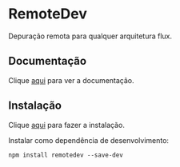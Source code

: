 # RemoteDev

Depuração remota para qualquer arquitetura flux.

## Documentação

Clique [aqui](https://github.com/zalmoxisus/remotedev) para ver a documentação.

## Instalação

Clique [aqui](https://www.npmjs.com/package/remotedev) para fazer a instalação.

Instalar como dependência de desenvolvimento:

```
npm install remotedev --save-dev
```